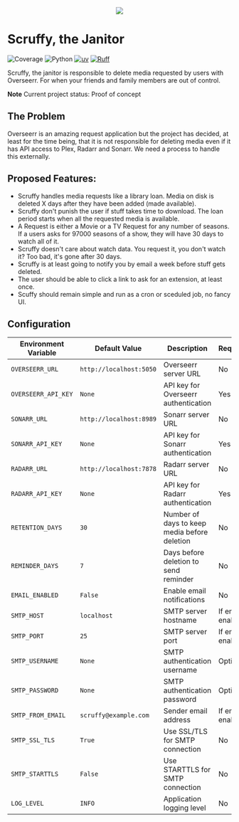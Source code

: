 

<p align="center">
  <img src="https://s3.ca-central-1.wasabisys.com/public-jmax/scruffy.png">
</p>

# Scruffy, the Janitor
![Coverage](https://img.shields.io/endpoint?url=https://gist.githubusercontent.com/jeajar/c4d296c768b6156a0315ceca529b6d68/raw/coverage.json)
![Python](https://img.shields.io/badge/python-3.13-blue.svg)
[![uv](https://img.shields.io/endpoint?url=https://raw.githubusercontent.com/astral-sh/uv/main/assets/badge/v0.json)](https://github.com/astral-sh/uv)
[![Ruff](https://img.shields.io/endpoint?url=https://raw.githubusercontent.com/astral-sh/ruff/main/assets/badge/v2.json)](https://github.com/astral-sh/ruff)



Scruffy, the janitor is responsible to delete media requested by users with Overseerr.
For when your friends and family members are out of control.

**Note** Current project status: Proof of concept

## The Problem
Overseerr is an amazing request application but the project has decided, at least for the time being, that it is not responsible for deleting media even if it has API access to Plex, Radarr and Sonarr. We need a process to handle this externally.

## Proposed Features:
* Scruffy handles media requests like a library loan. Media on disk is deleted X days after they have been added (made available).
* Scruffy don't punish the user if stuff takes time to download. The loan period starts when all the requested media is available.
* A Request is either a Movie or a TV Request for any number of seasons. If a users asks for 97000 seasons of a 
show, they will have 30 days to watch all of it. 
* Scruffy doesn't care about watch data. You request it, you don't watch it? Too bad, it's gone after 30 days.
* Scruffy is at least going to notify you by email a week before stuff gets deleted.
* The user should be able to click a link to ask for an extension, at least once.
* Scuffy should remain simple and run as a cron or sceduled job, no fancy UI.

## Configuration

| Environment Variable | Default Value | Description | Required |
|---------------------|---------------|-------------|-----------|
| `OVERSEERR_URL` | `http://localhost:5050` | Overseerr server URL | No |
| `OVERSEERR_API_KEY` | `None` | API key for Overseerr authentication | Yes |
| `SONARR_URL` | `http://localhost:8989` | Sonarr server URL | No |
| `SONARR_API_KEY` | `None` | API key for Sonarr authentication | Yes |
| `RADARR_URL` | `http://localhost:7878` | Radarr server URL | No |
| `RADARR_API_KEY` | `None` | API key for Radarr authentication | Yes |
| `RETENTION_DAYS` | `30` | Number of days to keep media before deletion | No |
| `REMINDER_DAYS` | `7` | Days before deletion to send reminder | No |
| `EMAIL_ENABLED` | `False` | Enable email notifications | No |
| `SMTP_HOST` | `localhost` | SMTP server hostname | If email enabled |
| `SMTP_PORT` | `25` | SMTP server port | If email enabled |
| `SMTP_USERNAME` | `None` | SMTP authentication username | Optional |
| `SMTP_PASSWORD` | `None` | SMTP authentication password | Optional |
| `SMTP_FROM_EMAIL` | `scruffy@example.com` | Sender email address | If email enabled |
| `SMTP_SSL_TLS` | `True` | Use SSL/TLS for SMTP connection | No |
| `SMTP_STARTTLS` | `False` | Use STARTTLS for SMTP connection | No |
| `LOG_LEVEL` | `INFO` | Application logging level | No |